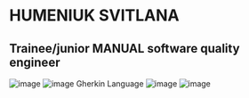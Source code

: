 # HUMENIUK SVITLANA
## Trainee/junior MANUAL software quality engineer

![image](https://github.com/user-attachments/assets/0e0d206b-7c3b-45f1-9a96-dc0965a62fbf)
![image](https://github.com/user-attachments/assets/a0609398-d89f-425a-840b-60472659469d)
Gherkin Language
![image](https://github.com/user-attachments/assets/6e21cd53-ff87-4716-b368-e890a83c938a)
![image](https://github.com/user-attachments/assets/d4957783-a355-46db-8c81-e83fe84c2bc8)

